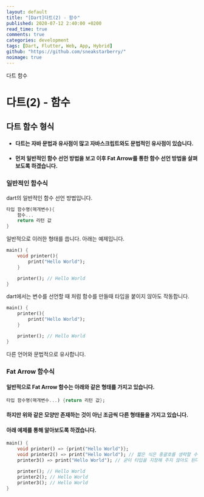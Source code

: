 ```yaml
---
layout: default
title: "[Dart]다트(2) - 함수"
published: 2020-07-12 2:40:00 +0200
read_time: true
comments: true
categories: development
tags: [Dart, Flutter, Web, App, Hybrid]
github: "https://github.com/sneakstarberry/"
noimage: true
---
```

다트 함수

<!--more-->

# 다트(2) - 함수
## 다트 함수 형식
- #### 다트는 자바 문법과 유사점이 많고 자바스크립트와도 문법적인 유사점이 있습니다.
- #### 먼저 일반적인 함수 선언 방법을 보고 이후 Fat Arrow를 통한 함수 선언 방법을 살펴보도록 하겠습니다.

### 일반적인 함수식
dart의 일반적인 함수 선언 방법입니다.

```dart
타입 함수명(매개변수){
    함수...
    return 리턴 값
}
```
일반적으로 이러한 형태를 씁니다. 아래는 예제입니다.
```dart
main() {
    void printer(){
        print("Hello World");
    }

    printer(); // Hello World
}
```
dart에서는 변수를 선언할 때 처럼 함수를 만들때 타입을 붙이지 않아도 작동합니다.
```dart
main() {
    printer(){
        print("Hello World");
    }

    printer(); // Hello World
}
```
다른 언어와 문법적으로 유사합니다.

### Fat Arrow 함수식
#### 일반적으로 Fat Arrow 함수는 아래와 같은 형태를 가지고 있습니다.
``` dart
타입 함수명(매개변수...) {return 리턴 값};
```
#### 하지만 위와 같은 모양만 존재하는 것이 아닌 조금씩 다른 형태들을 가지고 있습니다. 
#### 아래 예제를 통해 알아보도록 하겠습니다.
``` dart
main() {
    void printer() => {print("Hello World")}; 
    void printer2() => print("Hello World"); // 짧은 식은 중괄호를 생략할 수 있다.
    printer3() => print("Hello World"); // 굳이 타입을 지정해 주지 않아도 된다.

    printer(); // Hello World
    printer2(); // Hello World
    printer3(); // Hello World
}
```

